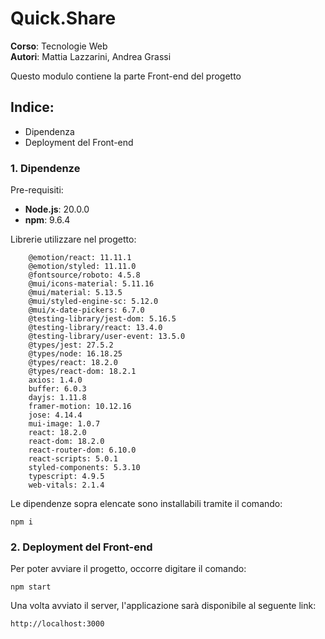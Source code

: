 # Quick.Share

**Corso**: Tecnologie Web <br/>
**Autori**: Mattia Lazzarini, Andrea Grassi <br/>

Questo modulo contiene la parte Front-end del progetto

## Indice:
 - Dipendenza
 - Deployment del Front-end

### 1. Dipendenze
Pre-requisiti:
- **Node.js**: 20.0.0
- **npm**: 9.6.4

Librerie utilizzare nel progetto:
```
    @emotion/react: 11.11.1
    @emotion/styled: 11.11.0
    @fontsource/roboto: 4.5.8
    @mui/icons-material: 5.11.16
    @mui/material: 5.13.5
    @mui/styled-engine-sc: 5.12.0
    @mui/x-date-pickers: 6.7.0
    @testing-library/jest-dom: 5.16.5
    @testing-library/react: 13.4.0
    @testing-library/user-event: 13.5.0
    @types/jest: 27.5.2
    @types/node: 16.18.25
    @types/react: 18.2.0
    @types/react-dom: 18.2.1
    axios: 1.4.0
    buffer: 6.0.3
    dayjs: 1.11.8
    framer-motion: 10.12.16
    jose: 4.14.4
    mui-image: 1.0.7
    react: 18.2.0
    react-dom: 18.2.0
    react-router-dom: 6.10.0
    react-scripts: 5.0.1
    styled-components: 5.3.10
    typescript: 4.9.5
    web-vitals: 2.1.4
```

Le dipendenze sopra elencate sono installabili tramite il comando:
```
npm i
```

### 2. Deployment del Front-end

Per poter avviare il progetto, occorre digitare il comando:
```
npm start
```

Una volta avviato il server, l'applicazione sarà disponibile al seguente link:
```
http://localhost:3000
```
